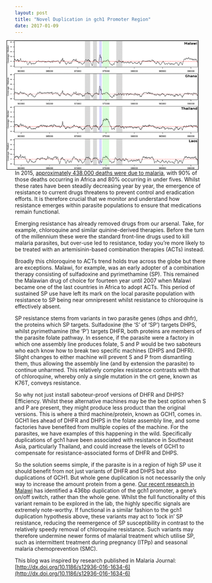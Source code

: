 ```yaml
---
layout: post
title: "Novel Duplication in gch1 Promoter Region"
date: 2017-01-09
---
```


<img style="float: right; border: 1px solid black" alt="Coverage plots for gch1 indication regions of duplication." hspace="20" src="/assets/gch1duplication.png">

In 2015, [approximately 438,000 deaths were due to malaria](http://data.unicef.org/topic/child-health/malaria/), with 90% of those deaths occurring in Africa and 80% occurring in under fives. Whilst these rates have been steadily decreasing year by year, the emergence of resistance to current drugs threatens to prevent control and eradication efforts. It is therefore crucial that we monitor and understand how resistance emerges within parasite populations to ensure that medications remain functional.

Emerging resistance has already removed drugs from our arsenal. Take, for example, chloroquine and similar quinine-derived therapies. Before the turn of the millennium these were the standard front-line drugs used to kill malaria parasites, but over-use led to resistance, today you’re more likely to be treated with an artemisinin-based combination therapies (ACTs) instead.

Broadly this chloroquine to ACTs trend holds true across the globe but there are exceptions. Malawi, for example, was an early adopter of a combination therapy consisting of sulfadoxine and pyrimethamine (SP). This remained the Malawian drug of choice for fourteen year until 2007 when Malawi became one of the last countries in Africa to adopt ACTs. This period of sustained SP use have left its mark on the local parasite population with resistance to SP being near omnipresent whilst resistance to chloroquine is effectively absent.

SP resistance stems from variants in two parasite genes (dhps and dhfr), the proteins which SP targets. Sulfadoxine (the ‘S’ of ‘SP’) targets DHPS, whilst pyrimethamine (the ‘P’) targets DHFR, both proteins are members of the parasite folate pathway. In essence, if the parasite were a factory in which one assembly line produces folate, S and P would be two saboteurs who each know how to break two specific machines (DHPS and DHFR). Slight changes to either machine will prevent S and P from dismantling them, thus allowing the assembly line (and by extension the parasite) to continue unharmed. This relatively complex resistance contrasts with that of chloroquine, whereby only a single mutation in the crt gene, known as K76T, conveys resistance.

So why not just install saboteur-proof versions of DHFR and DHPS? Efficiency. Whilst these alternative machines may be the best option when S and P are present, they might produce less product than the original versions. This is where a third machine/protein, known as GCH1, comes in. GCH1 lies ahead of DHFR and DHPS in the folate assembly line, and some factories have benefited from multiple copies of the machine. For the parasites, we have examples of this happening in the wild. Specifically duplications of gch1 have been associated with resistance in Southeast Asia, particularly Thailand, and could increase the levels of GCH1 to compensate for resistance-associated forms of DHFR and DHPS.

So the solution seems simple, if the parasite is in a region of high SP use it should benefit from not just variants of DHFR and DHPS but also duplications of GCH1. But whole gene duplication is not necessarily the only way to increase the amount protein from a gene. [Our recent research in Malawi](http://malariajournal.biomedcentral.com/articles/10.1186/s12936-016-1634-6) has identified a 436bp duplication of the gch1 promoter, a gene’s on/off switch, rather than the whole gene. Whilst the full functionality of this variant remain to be explored in the lab, the highly specific signals are extremely note-worthy. If functional in a similar fashion to the gch1 duplication hypothesis above, these variants may act to ‘lock in’ SP resistance, reducing the reemergence of SP susceptibility in contrast to the relatively speedy removal of chloroquine resistance. Such variants may therefore undermine newer forms of malarial treatment which utilise SP, such as intermittent treatment during pregnancy (ITPp) and seasonal malaria chemoprevention (SMC).

This blog was inspired by research published in Malaria Journal: [http://dx.doi.org/10.1186/s12936-016-1634-6](http://dx.doi.org/10.1186/s12936-016-1634-6)
